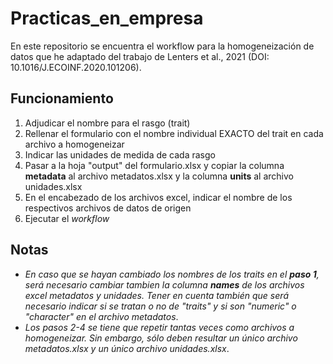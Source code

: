 # Practicas_en_empresa

En este repositorio se encuentra el workflow para la homogeneización de datos que he adaptado del trabajo de Lenters et al., 2021 (DOI: 10.1016/J.ECOINF.2020.101206).


## Funcionamiento
1. Adjudicar el nombre para el rasgo (trait)
2. Rellenar el formulario con el nombre individual EXACTO del trait en cada archivo a homogeneizar
3. Indicar las unidades de medida de cada rasgo
4. Pasar a la hoja "output" del formulario.xlsx y copiar la columna **metadata** al archivo metadatos.xlsx y la columna **units** al archivo unidades.xlsx
5. En el encabezado de los archivos excel, indicar el nombre de los respectivos archivos de datos de origen
6. Ejecutar el *workflow*


## Notas
- *En caso que se hayan cambiado los nombres de los traits en el **paso 1**, será necesario cambiar tambien la columna **names** de los archivos excel metadatos y unidades. Tener en cuenta también que será necesario indicar si se tratan o no de "traits" y si son "numeric" o "character" en el archivo metadatos*.
- *Los pasos 2-4 se tiene que repetir tantas veces como archivos a homogeneizar. Sin embargo, sólo deben resultar un único archivo metadatos.xlsx y un único archivo unidades.xlsx*.
